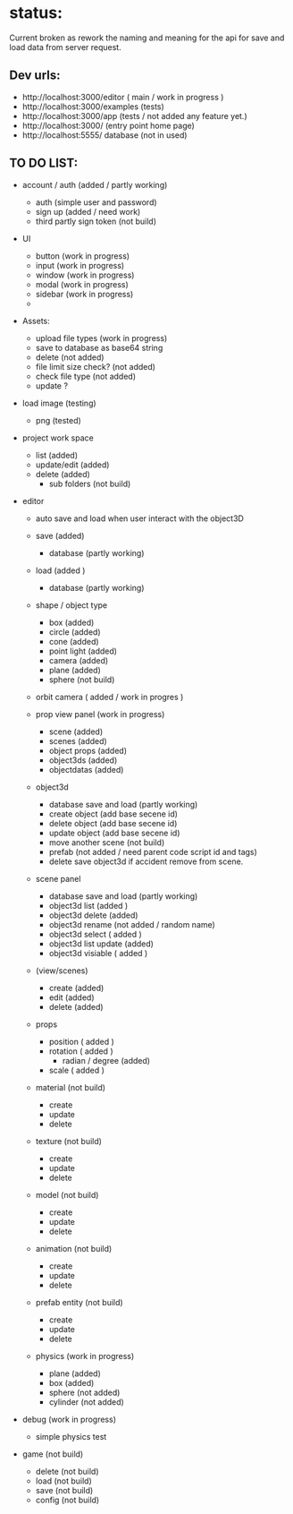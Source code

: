 # status:
  Current broken as rework the naming and meaning for the api for save and load data from server request.


## Dev urls:
- http://localhost:3000/editor ( main / work in progress )
- http://localhost:3000/examples (tests)
- http://localhost:3000/app (tests / not added any feature yet.)
- http://localhost:3000/ (entry point home page)
- http://localhost:5555/ database (not in used)

## TO DO LIST:
- account / auth (added / partly working)
  - auth (simple user and password)
  - sign up (added / need work)
  - third partly sign token (not build)

- UI
  - button (work in progress)
  - input (work in progress)
  - window (work in progress)
  - modal (work in progress)
  - sidebar (work in progress)
  - 

- Assets:
  - upload file types (work in progress)
  - save to database as base64 string
  - delete (not added)
  - file limit size check? (not added)
  - check file type (not added)
  - update ?
  
- load image (testing)
  - png (tested)

- project work space
  - list (added)
  - update/edit (added)
  - delete (added)
    - sub folders (not build)

- editor
  - auto save and load when user interact with the object3D  
  - save (added) 
    - database  (partly working)
  - load (added ) 
    - database (partly working)
  - shape / object type
    - box (added)
    - circle (added)
    - cone (added)
    - point light (added)
    - camera (added)
    - plane (added)
    - sphere (not build)
  - orbit camera ( added / work in progres )

  - prop view panel (work in progress)
    - scene (added)
    - scenes (added)
    - object props (added)
    - object3ds (added)
    - objectdatas (added)

  - object3d
    - database save and load (partly working)
    - create object (add base secene id)
    - delete object (add base secene id)
    - update object (add base secene id)
    - move another scene  (not build)
    - prefab (not added / need parent code script id and tags)
    - delete save object3d if accident remove from scene.

  - scene panel
    - database save and load (partly working)
    - object3d list (added )
    - object3d delete (added)
    - object3d rename (not added / random name)
    - object3d select ( added )
    - object3d list update (added)
    - object3d visiable ( added )
    
  - (view/scenes)
    - create (added)
    - edit (added)
    - delete (added)
    
  - props
    - position ( added )
    - rotation ( added )
      - radian / degree (added)
    - scale ( added )

  - material  (not build)
    - create
    - update
    - delete

  - texture  (not build)
    - create
    - update
    - delete

  - model  (not build)
    - create
    - update
    - delete

  - animation  (not build)
    - create
    - update
    - delete

  - prefab entity  (not build)
    - create
    - update
    - delete
  
  - physics (work in progress)
    - plane (added)
    - box (added)
    - sphere (not added)
    - cylinder (not added)

- debug (work in progress)
  -  simple physics test

- game (not build)
  - delete  (not build)
  - load  (not build)
  - save  (not build)
  - config  (not build)